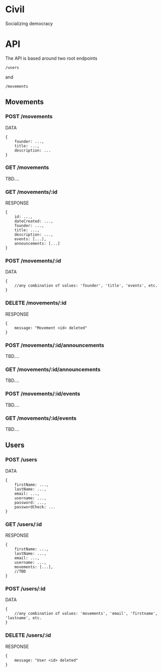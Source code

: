 # Civil
Socializing democracy

# API
The API is based around two root endpoints

```
/users
```
and
```
/movements
```

## Movements
### POST /movements
DATA
```
{
	founder: ...,
	title: ...,
	description: ...
}
```

### GET /movements
TBD....

### GET /movements/:id
RESPONSE
```
{
	id: ...,
	dateCreated: ...,
	founder: ...,
	title: ...,
	description: ...,
	events: [...],
	announcements: [...]
}
```

### POST /movements/:id
DATA
```
{
	//any combination of values: 'founder', 'title', 'events', etc.
}
```
### DELETE /movements/:id
RESPONSE
```
{
	message: "Movement <id> deleted"
}
```

### POST /movements/:id/announcements
TBD....

### GET /movements/:id/announcements
TBD....

### POST /movements/:id/events
TBD....

### GET /movements/:id/events
TBD....

## Users
### POST /users
DATA 
```
{
	firstName: ...,
	lastName: ...,
	email: ...,
	username: ...,
	password: ...,
	passwordCheck: ...
}
```

### GET /users/:id
RESPONSE 
```
{
	firstName: ...,
	lastName: ...,
	email: ...,
	username: ...,
	movements: [...],
	//TBD
}
```

### POST /users/:id
DATA
```
{
	//any combination of values: 'movements', 'email', 'firstname', 'lastname', etc.
}
```

### DELETE /users/:id
RESPONSE 
```
{
	message: "User <id> deleted"
}
```